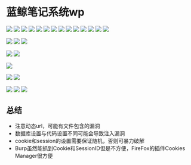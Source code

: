 # 蓝鲸笔记系统wp
![](_v_images/_1523280587_5089.jpg)
![](_v_images/_1523280595_20346.jpg)
![](_v_images/_1523280601_4417.jpg)
![](_v_images/_1523280607_20582.jpg)
![](_v_images/_1523280614_7935.jpg)
![](_v_images/_1523280630_711.jpg)
![](_v_images/_1523280637_19874.jpg)
![](_v_images/_1523280652_7082.jpg)
![](_v_images/_1523280659_12856.jpg)
![](_v_images/_1523280676_1865.jpg)
![](_v_images/_1523280686_11733.jpg)
![](_v_images/_1523280691_14631.jpg)
![](_v_images/_1523280699_2497.jpg)
![](_v_images/_1523280705_12785.jpg)

![](_v_images/_1523280713_22104.jpg)
![](_v_images/_1523280718_4466.jpg)
![](_v_images/_1523280725_10666.jpg)


![](_v_images/_1523280736_32029.jpg)
![](_v_images/_1523280742_1118.jpg)

![](_v_images/_1523280750_10239.jpg)

![](_v_images/_1523280756_5731.jpg)
![](_v_images/_1523280762_28431.jpg)

![](_v_images/_1523280768_10868.jpg)
![](_v_images/_1523280772_21817.jpg)
![](_v_images/_1523280779_30334.jpg)

## 总结
* 注意动态url，可能有文件包含的漏洞
* 数据库设置与代码设置不同可能会导致注入漏洞
* cookie和session的设置需要保证随机，否则可暴力破解
* Burp虽然能抓到Cookie和SessionID但是不方便，FireFox的插件Cookies Manager很方便









